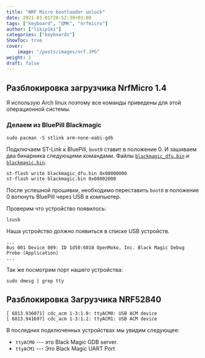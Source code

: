 ```yaml
---
title: "NRF Micro bootloader unlock"
date: 2021-03-01T20:52:39+03:00
tags: ["keyboard", "QMK", "nrfmicro"]
author: ["likipiki"]
categories: ["keyboards"]
ShowToc: true
cover:
    image: "/posts/images/nrf.JPG"
weight: 1
draft: false
---
```


## Разблокировка загрузчика NrfMicro 1.4

Я использую Arch linux поэтому все команды приведены для этой операционной
системы.

### Делаем из BluePill Blackmagic

```
sudo pacman -S stlink arm-none-eabi-gdb
```

Подключаем ST-Link к BluePill, `boot0` ставит в положение 0. И зашиваем два
бинарника следующими командами. Файлы [`blackmagic_dfu.bin`](/posts/files/blackmagic_dfu.bin) и [`blackmagic.bin`](/posts/files/blackmagic.bin).

```
st-flash write blackmagic_dfu.bin 0x08000000
st-flash write blackmagic.bin 0x08002000
```

После успешной прошивки, необходимо переставить `boot0` в положение 0 воткнуть
BluePill через USB в компьютер.

Проверим что устройство появилось:

```
lsusb
```

Наша устройство должно появиться в списке USB устройств.

```bash3
...
Bus 001 Device 009: ID 1d50:6018 OpenMoko, Inc. Black Magic Debug Probe (Application)
...
```

Так же посмотрим порт нашего устройства:
```
sudo dmesg | grep tty
```

## Разблокировка Загрузчика NRF52840

```
[ 6813.936071] cdc_acm 1-3:1.0: ttyACM0: USB ACM device
[ 6813.941697] cdc_acm 1-3:1.2: ttyACM1: USB ACM device
```
В последних подключенных устройствах мы увидим следующее:

* `ttyACM0` --- это Black Magic GDB server.
* `ttyACM1` --- Это Black Magic UART Port
